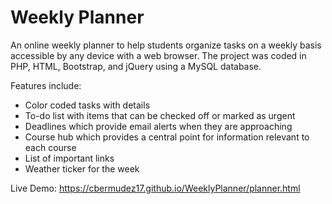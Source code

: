# Weekly Planner
An online weekly planner to help students organize tasks on a weekly basis accessible by any device with a web browser. The project was coded in PHP, HTML, Bootstrap, and jQuery using a MySQL database.

Features include:
  - Color coded tasks with details
  - To-do list with items that can be checked off or marked as urgent
  - Deadlines which provide email alerts when they are approaching
  - Course hub which provides a central point for information relevant to each course
  - List of important links
  - Weather ticker for the week

Live Demo: https://cbermudez17.github.io/WeeklyPlanner/planner.html
